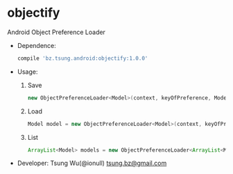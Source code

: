 objectify
=========

Android Object Preference Loader

* Dependence:

	```gradle
	compile 'bz.tsung.android:objectify:1.0.0'
	```
	
* Usage:
	1. Save
	
		```java
		new ObjectPreferenceLoader<Model>(context, keyOfPreference, Model.class).save(model);
		```
	2. Load

		```java
		Model model = new ObjectPreferenceLoader<Model>(context, keyOfPreference, Model.class).load();
		```
	3. List
	
		```java
		ArrayList<Model> models = new ObjectPreferenceLoader<ArrayList<Model>>(context, keyOfPrefence, new TypeToken<ArrayList<Model>>(){}.getType()).load();
		```
		
* Developer:
	Tsung Wu(@ionull) <tsung.bz@gmail.com>